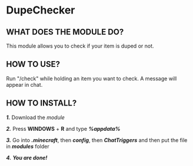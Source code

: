 # DupeChecker

## WHAT DOES THE MODULE DO?

This module allows you to check if your item is duped or not.

## HOW TO USE?

Run "/check" while holding an item you want to check. A message will appear in chat.

## HOW TO INSTALL?

  ***1.*** Download the *module*
  
  ***2.*** Press **WINDOWS** + **R** and type ***%appdata%***
  
  ***3.*** Go into ***.minecraft***, then ***config***, then ***ChatTriggers*** and then put the file in ***modules*** folder
  
  ***4.*** ***You are done!***
